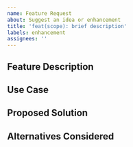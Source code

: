```yaml
---
name: Feature Request
about: Suggest an idea or enhancement
title: 'feat(scope): brief description'
labels: enhancement
assignees: ''
---
```


<!-- Use format feat(scope): description where scope is the component affected (bash, tmux, etc) -->

## Feature Description
<!-- A clear description of the feature you'd like to see implemented -->

## Use Case
<!-- Describe the specific use case or problem this feature would solve -->

<!-- Optional sections below -->

## Proposed Solution
<!-- Optional: Describe how you envision this feature working -->

## Alternatives Considered
<!-- Optional: Any alternative solutions or features you've considered -->
